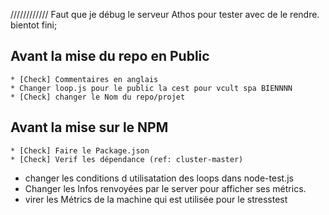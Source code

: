 ////////////
Faut que je débug le serveur Athos pour tester avec de le rendre.
bientot fini;

Avant la mise du repo en Public
-------------------------------
    * [Check] Commentaires en anglais
    * Changer loop.js pour le public la cest pour vcult spa BIENNNN
    * [Check] changer le Nom du repo/projet    

Avant la mise sur le NPM
------------------------
    * [Check] Faire le Package.json
    * [Check] Verif les dépendance (ref: cluster-master)


* changer les conditions d utilisatation des loops dans node-test.js
* Changer les Infos renvoyées par le server pour afficher ses métrics.
* virer les Métrics de la machine qui est utilisée pour le stresstest 
